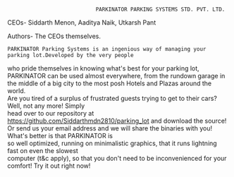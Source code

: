                                 PARKINATOR PARKING SYSTEMS STD. PVT. LTD.                                    
                                                                                                             
   CEOs- Siddarth Menon, Aaditya Naik, Utkarsh Pant                                                            
                                                                                                               
   Authors- The CEOs themselves.                                                                               
                                                                                                               
    PARKINATOR Parking Systems is an ingenious way of managing your parking lot.Developed by the very people  
   who pride themselves in knowing what's best for your parking lot, PARKINATOR can be used almost everywhere, 
   from the rundown garage in the middle of a big city to the most posh Hotels and Plazas around the world.    
   Are you tired of a surplus of frustrated guests trying to get to their cars? Well, not any more! Simply     
   head over to our repository at https://github.com/Siddarthmdn2810/parking_lot and download the source!      
   Or send us your email address and we will share the binaries with you! What's better is that PARKINATOR is  
   so well optimized, running on minimalistic graphics, that it runs lightning fast on even the slowest        
   computer (t&c apply), so that you don't need to be inconvenienced for your comfort! Try it out right now!   
 
